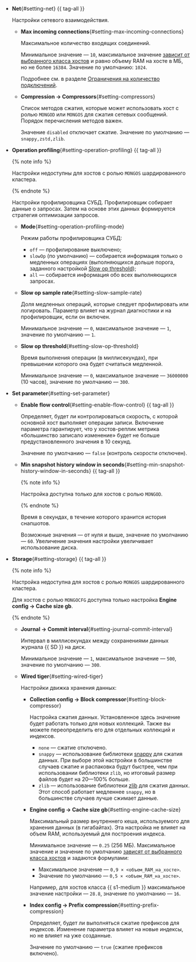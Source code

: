 

- **Net**{#setting-net} {{ tag-all }}

  Настройки сетевого взаимодействия.

  - **Max incoming connections**{#setting-max-incoming-connections}

    Максимальное количество входящих соединений.

    Минимальное значение — `10`, максимальное значение [зависит от выбранного класса хостов](#settings-instance-dependent) и равно объему RAM на хосте в МБ, но не более `16384`. Значение по умолчанию: `1024`.

    Подробнее см. в разделе [Ограничения на количество подключений](../../storedoc/operations/connect/index.md#connection-limits).

  - **Compression → Compressors**{#setting-compressors}

    Список методов сжатия, которые может использовать хост с ролью `MONGOD` или `MONGOS` для сжатия сетевых сообщений. Порядок перечисления методов важен.

    Значение `disabled` отключает сжатие. Значение по умолчанию — `snappy,zstd,zlib`.


- **Operation profiling**{#setting-operation-profiling} {{ tag-all }}

  {% note info  %}

  Настройки недоступны для хостов с ролью `MONGOS` шардированного кластера.

  {% endnote %}

  Настройки профилировщика СУБД. Профилировщик собирает данные о запросах. Затем на основе этих данных формируется стратегия оптимизации запросов.

  - **Mode**{#setting-operation-profiling-mode}
  
    Режим работы профилировщика СУБД:

    - `off` — профилирование выключено;
    - `slowOp` (по умолчанию) — собирается информация только о медленных операциях (выполняющихся дольше порога, заданного настройкой [Slow op threshold](#setting-slow-op-threshold));
    - `all` — собирается информация обо всех выполняющихся запросах.


  - **Slow op sample rate**{#setting-slow-sample-rate}

    Доля медленных операций, которые следует профилировать или логировать. Параметр влияет на журнал диагностики и на профилировщик, если он включен.

    Минимальное значение — `0`, максимальное значение — `1`, значение по умолчанию — `1`.


  - **Slow op threshold**{#setting-slow-op-threshold}
  
    Время выполнения операции (в миллисекундах), при превышении которого она будет считаться медленной.

    Минимальное значение — `0`, максимальное значение — `36000000` (10 часов), значение по умолчанию — `300`.



- **Set parameter**{#setting-set-parameter}

  - **Enable flow control**{#setting-enable-flow-control} {{ tag-all }}

    Определяет, будет ли контролироваться скорость, с которой основной хост выполняет операции записи. Включение параметра гарантирует, что у хостов-реплик метрика «большинство записало изменение» будет не больше предустановленного значения в 10 секунд.

    Значение по умолчанию — `false` (контроль скорости отключен).


  - **Min snapshot history window in seconds**{#setting-min-snapshot-history-window-in-seconds} {{ tag-all }}

    {% note info %}

    Настройка доступна только для хостов с ролью `MONGOD`.

    {% endnote %}

    Время в секундах, в течение которого хранится история снапшотов.

    Возможные значения — от нуля и выше, значение по умолчанию — `60`. Увеличение значения настройки увеличивает использование диска.


- **Storage**{#setting-storage} {{ tag-all }}

  {% note info %}

  Настройка недоступна для хостов с ролью `MONGOS` шардированного кластера.

  Для хостов с ролью `MONGOCFG` доступна только настройка **Engine config → Cache size gb**.

  {% endnote %}


  - **Journal → Commit interval**{#setting-journal-commit-interval}
  
    Интервал в миллисекундах между сохранениями данных журнала {{ SD }} на диск.

    Минимальное значение — `1`, максимальное значение — `500`, значение по умолчанию — `300`.


  - **Wired tiger**{#setting-wired-tiger}
  
    Настройки движка хранения данных:
    
    - **Collection config → Block compressor**{#setting-block-compressor}
    
      Настройка сжатия данных. Установленное здесь значение будет работать только для новых коллекций. Также вы можете переопределить его для отдельных коллекций и индексов.

      - `none` — сжатие отключено.
      - `snappy` — использование библиотеки [snappy](https://google.github.io/snappy/) для сжатия данных. При выборе этой настройки в большинстве случаев сжатие и распаковка будут быстрее, чем при использовании библиотеки `zlib`, но итоговый размер файлов будет на 20—100% больше.
      - `zlib` — использование библиотеки [zlib](http://www.zlib.net/) для сжатия данных. Этот способ работает медленнее `snappy`, но в большинстве случаев лучше сжимает данные.


    - **Engine config → Cache size gb**{#setting-engine-cache-size}

      Максимальный размер внутреннего кеша, используемого для хранения данных (в гигабайтах). Эта настройка не влияет на объем RAM, используемый для построения индекса.

      Минимальное значение — `0.25` (256 МБ). Максимальное значение и значение по умолчанию [зависят от выбранного класса хостов](#settings-instance-dependent) и задаются формулами:

      - Максимальное значение — `0,9 × <объем_RAM_на_хосте>`.
      - Значение по умолчанию — `0,5 × <объем_RAM_на_хосте>`.

      Например, для хостов класса {{ s1-medium }} максимальное значение настройки — `28.8`, значение по умолчанию — `16`.


    - **Index config → Prefix compression**{#setting-prefix-compression}

      Определяет, будет ли выполняться сжатие префиксов для индексов. Изменение параметра влияет на новые индексы, но не влияет на уже созданные.

      Значение по умолчанию — `true` (сжатие префиксов включено).


